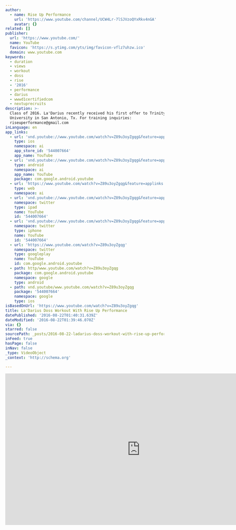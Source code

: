 ```yaml
---
author:
  - name: Rise Up Performance
    url: 'https://www.youtube.com/channel/UCW4Lr-7lSJVzoQYxRkv4nGA'
    avatar: {}
related: []
publisher:
  url: 'https://www.youtube.com/'
  name: YouTube
  favicon: 'https://s.ytimg.com/yts/img/favicon-vflz7uhzw.ico'
  domain: www.youtube.com
keywords:
  - duration
  - views
  - workout
  - doss
  - rise
  - '2016'
  - performance
  - darius
  - wwwd1certifiedcom
  - nextuprecruits
description: >-
  Class of 2016. La'Darius recently received his first offer to Trinity
  University in San Antonio, Tx. For training inquiries:
  riseuperformance@gmail.com
inLanguage: en
app_links:
  - url: 'vnd.youtube://www.youtube.com/watch?v=Z89u3oyZgqg&feature=applinks'
    type: ios
    namespace: ai
    app_store_id: '544007664'
    app_name: YouTube
  - url: 'vnd.youtube://www.youtube.com/watch?v=Z89u3oyZgqg&feature=applinks'
    type: android
    namespace: ai
    app_name: YouTube
    package: com.google.android.youtube
  - url: 'https://www.youtube.com/watch?v=Z89u3oyZgqg&feature=applinks'
    type: web
    namespace: ai
  - url: 'vnd.youtube://www.youtube.com/watch?v=Z89u3oyZgqg&feature=applinks'
    namespace: twitter
    type: ipad
    name: YouTube
    id: '544007664'
  - url: 'vnd.youtube://www.youtube.com/watch?v=Z89u3oyZgqg&feature=applinks'
    namespace: twitter
    type: iphone
    name: YouTube
    id: '544007664'
  - url: 'https://www.youtube.com/watch?v=Z89u3oyZgqg'
    namespace: twitter
    type: googleplay
    name: YouTube
    id: com.google.android.youtube
  - path: http/www.youtube.com/watch?v=Z89u3oyZgqg
    package: com.google.android.youtube
    namespace: google
    type: android
  - path: vnd.youtube/www.youtube.com/watch?v=Z89u3oyZgqg
    package: '544007664'
    namespace: google
    type: ios
isBasedOnUrl: 'https://www.youtube.com/watch?v=Z89u3oyZgqg'
title: La'Darius Doss Workout With Rise Up Performance
datePublished: '2016-08-22T01:40:31.639Z'
dateModified: '2016-08-22T01:39:46.070Z'
via: {}
starred: false
sourcePath: _posts/2016-08-22-ladarius-doss-workout-with-rise-up-performance.md
inFeed: true
hasPage: false
inNav: false
_type: VideoObject
_context: 'http://schema.org'

---
```

<iframe src="https://cdn.embedly.com/widgets/media.html?src=https%3A%2F%2Fwww.youtube.com%2Fembed%2FZ89u3oyZgqg%3Ffeature%3Doembed&amp;url=http%3A%2F%2Fwww.youtube.com%2Fwatch%3Fv%3DZ89u3oyZgqg&amp;image=https%3A%2F%2Fi.ytimg.com%2Fvi%2FZ89u3oyZgqg%2Fhqdefault.jpg&amp;key=b7d04c9b404c499eba89ee7072e1c4f7&amp;type=text%2Fhtml&amp;schema=youtube" width="854" height="480" scrolling="no" frameborder="0" allowfullscreen="" style=""></iframe>
